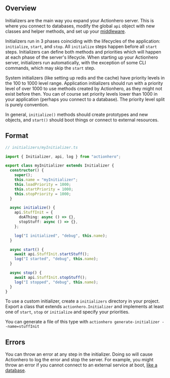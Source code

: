 ## Overview

Initializers are the main way you expand your Actionhero server. This is where you connect to databases, modify the global `api` object with new classes and helper methods, and set up your [middleware](/tutorials/middleware).  

Initializers run in 3 phases coinciding with the lifecycles of the application: `initialize`, `start`, and `stop`. All `initialize` steps happen before all `start` steps. Initializers can define both methods and priorities which will happen at each phase of the server's lifecycle.  When starting up your Actionhero server, initializers run automatically, with the exception of some CLI commands, which may skip the `start` step.

System initializers (like setting up redis and the cache) have priority levels in the 100 to 1000 level range. Application initializers should run with a priority level of over 1000 to use methods created by Actionhero, as they might not exist before then. You can of course set priority levels lower than 1000 in your application (perhaps you connect to a database). The priority level split is purely convention.

In general, `initialize()` methods should create prototypes and new objects, and `start()` should boot things or connect to external resources.

## Format

```ts
// initializers/myInitializer.ts

import { Initializer, api, log } from "actionhero";

export class myInitializer extends Initializer {
  constructor() {
    super();
    this.name = "myInitializer";
    this.loadPriority = 1000;
    this.startPriority = 1000;
    this.stopPriority = 1000;
  }

  async initialize() {
    api.StuffInit = {
      doAThing: async () => {},
      stopStuff: async () => {},
    };

    log("I initialized", "debug", this.name);
  }

  async start() {
    await api.StuffInit.startStuff();
    log("I started", "debug", this.name);
  }

  async stop() {
    await api.StuffInit.stopStuff();
    log("I stopped", "debug", this.name);
  }
}
```

To use a custom initializer, create a `initializers` directory in your project. Export a class that extends `actionhero.Initializer` and implements at least one of `start`, `stop` or `initialize` and specify your priorities.

You can generate a file of this type with `actionhero generate-initializer --name=stuffInit`

## Errors

You can throw an error at any step in the initializer. Doing so will cause Actionhero to log the error and stop the server. For example, you might throw an error if you cannot connect to an external service at boot, [like a database](https://github.com/actionhero/ah-sequelize-plugin/blob/main/src/initializers/sequelize.ts).
